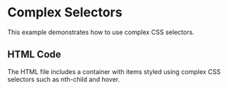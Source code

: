 # Complex Selectors

This example demonstrates how to use complex CSS selectors.

## HTML Code
The HTML file includes a container with items styled using complex CSS selectors such as nth-child and hover.